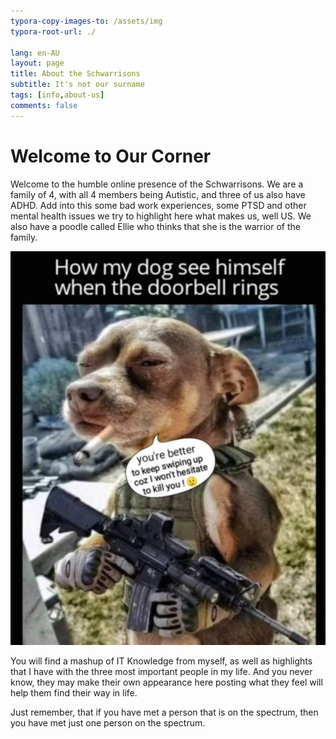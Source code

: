 ```yaml
---
typora-copy-images-to: /assets/img
typora-root-url: ./

lang: en-AU
layout: page
title: About the Schwarrisons
subtitle: It's not our surname
tags: [info,about-us]
comments: false
---
```


# Welcome to Our Corner

Welcome to the humble online presence of the Schwarrisons. We are a family of 4, with all 4 members being Autistic, and three of us also have ADHD. Add into this some bad work experiences, some PTSD and other mental health issues we try to highlight here what makes us, well US. We also have a poodle called Ellie who thinks that she is the warrior of the family.

<center><img src="/assets/img/twitter_EyN4-NtWQAUQ4xs.jpg" alt="small dog in fatigues with a mini AR15. Captioned: How my dog see himself when the doorbell rings" /></center>

You will find a mashup of IT Knowledge from myself, as well as highlights that I have with the three most important people in my life. And you never know, they may make their own appearance here posting what they feel will help them find their way in life.

Just remember, that if you have met a person that is on the spectrum, then you have met just one person on the spectrum.